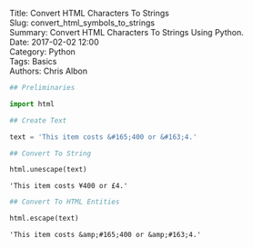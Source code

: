 Title: Convert HTML Characters To Strings    
Slug: convert_html_symbols_to_strings  
Summary: Convert HTML Characters To Strings Using Python.  
Date: 2017-02-02 12:00  
Category: Python  
Tags: Basics  
Authors: Chris Albon  


```python
## Preliminaries
```


```python
import html
```


```python
## Create Text
```


```python
text = 'This item costs &#165;400 or &#163;4.'
```


```python
## Convert To String
```


```python
html.unescape(text)
```




    'This item costs ¥400 or £4.'




```python
## Convert To HTML Entities
```


```python
html.escape(text)
```




    'This item costs &amp;#165;400 or &amp;#163;4.'


